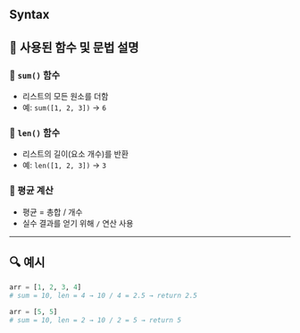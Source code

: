 ## Syntax

## 🔹 사용된 함수 및 문법 설명

### 🔹 `sum()` 함수
- 리스트의 모든 원소를 더함
- 예: `sum([1, 2, 3])` → `6`

### 🔹 `len()` 함수
- 리스트의 길이(요소 개수)를 반환
- 예: `len([1, 2, 3])` → `3`

### 🔹 평균 계산
- 평균 = 총합 / 개수
- 실수 결과를 얻기 위해 `/` 연산 사용

---

## 🔍 예시

```python
arr = [1, 2, 3, 4]
# sum = 10, len = 4 → 10 / 4 = 2.5 → return 2.5

arr = [5, 5]
# sum = 10, len = 2 → 10 / 2 = 5 → return 5
```

